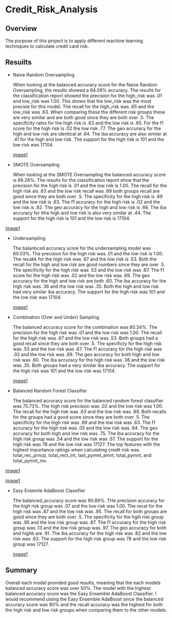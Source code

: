 # Credit_Risk_Analysis

## Overview 

The purpose of this project is to apply different machine learning techniques to calculate credit card risk. 

## Resuilts

- Naive Random Oversampling

  When looking at the balanced accuracy score for the Naive Random Oversampling, the results showed a 64.08% accuracy. The results for the classification report showed the precision for the high_risk was .01 and low_risk was 1.00. This shows that the low_risk was the most precisie for this model. The recall for the high_risk was .65 and the low_risk was .63. When comparing these the different risk groups these are very similar and are both good since they are both over .5. The specificity rates for the high risk is .63 and the low risk is .65. For the f1 score for the high risk is .02 the low risk .77. The geo accuracy for the high and low risk are identical at .64. The iba accuracy are also similar at .41 for the high and low risk. The support for the high risk is 101 and the low risk was 17104. 
  
  [image1](https://github.com/ducluu27/Credit_Risk_Analysis/blob/main/Resources/Native%20Oversampling.png)
  
-  SMOTE Oversampling

   When looking at the SMOTE Oversampling the balanced accuracy score is 66.28%. The results for the classification report show that the precision for the high risk is .01 and the low risk is 1.00. The recall for the high risk ais .63 and the low risk recall was .69 both groups recall are good since they are both over .5. The specificity for the high risk is .69 and the low risk is .63. The f1 accuracy for the high risk is .02 and the low risk is .82. The geo accuracy for the high and low risk is .66. The iba accuracy for tthe high and low risk is also very similar at .44. The support for the high risk is 101 and the low risk is 17104.
  
  [image1](https://github.com/ducluu27/Credit_Risk_Analysis/blob/main/Resources/Smote%20Oversampling.png)
  
- Undersampling
 
   The balanbced accuracy score for the undersampling model was 60.03%. The precision for the high risk was .01 and the low risk is 1.00. The recakk for the high risk was .67 and the low risk is .53. Both the recall for the high and low risk are good numbers since they are over .5. The specificity for the high risk was .53 and the low risk was .67. The f1 score for the high risk was .02 and the low risk was .69. The geo accuracy for the high and low risk are both .60. The iba accuracy for the high risk was .36 and the low risk was .35. Both the high and low risk had very similar iba accuracy. The support for the high risk was 101 and the low risk was 17104.
  
  [image1](https://github.com/ducluu27/Credit_Risk_Analysis/blob/main/Resources/Undersampling.png)
  
 - Combination (Over and Under) Sampling
 
   The balanced accuracy score for the combination was 60.34%. The precision for the high risk was .01 and the low risk was 1.00. The recall for the high risk was .67 and the low risk was .53. Both groups had a good recall since they are both over .5. The specificty for the high risk was .53 and the low risk was .67. The f1 accuracy for the high risk was .02 and the low risk was .69. The geo accuracy for both high and low risk was .60. The iba accuracy for the high risk was .36 and the low risk was .35. Both groups had a very similar iba accuracy. The support for the high risk was 101 and the low risk was 17104.
   
   [image1](https://github.com/ducluu27/Credit_Risk_Analysis/blob/main/Resources/Combination.png)
   
 -  Balanced Random Forest Classifier
   
    The balanced accuracy score for the balanced random forest classifier was 75.73%. The high risk precision was .02 and the low risk was 1.00. The recall for the high risk was .63 and the low risk was .89. Both recalls for the groups had a good score since they are both over .5. The specificity for the high risk was .89 and the low risk was .63. The f1 accuracy for the high risk was .05 and the low risk was .94. The geo accuracy for both high and low risk was .75. The iba accuracy for the high risk group was .54 and the low risk was .57. The support for the high risk was 78 and the low risk was 17127. The top features with the highest importance ratings when calculating credit risk was total_rec_prncp, total_rect_int, last_pymnt_amnt, total_pymnt, and total_pymnt_inv.
   
   [image1](https://github.com/ducluu27/Credit_Risk_Analysis/blob/main/Resources/Random%20Forest.png)
   
   [image1](https://github.com/ducluu27/Credit_Risk_Analysis/blob/main/Resources/Rankings.png)
 
 -  Easy Ensemle AdaBoost Classifier
    
    The balanced_accuracy score was 90.89%. THe precision accuracy for the high risk group was .07 and the low risk was 1.00. The recal for the high risk was .87 and the low risk was .95. The recall for both groups are good since they are both over .5. The specificity for the hgih risk group was .95 and the low risk group was .87. The f1 accuracy for the high risk group was .13 and the low risk group was .97. The geo accuracy for both and highb are .91. The iba accuracy for the high risk was .82 and the low risk was .83. The support for the high risk group was 78 and the low risk group was 17127. 
    
    [image1](https://github.com/ducluu27/Credit_Risk_Analysis/blob/main/Resources/EasyAdaBoost.png)
    
## Summary

Overall each model provided good results, meaning that the each models balanced accuracy score was over 50%. The model with the highest balanced accuracy score was the Easy Ensemble AdaBoost Classifier. I would recommend uising the Easy Ensemble AdaBoost since the balanced accuracy score was 90% and the recall accuracy was the highest for both the high risk and low risk groups when comparing them to the other models.
